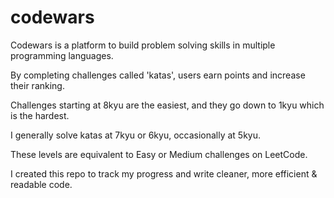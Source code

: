 # codewars

Codewars is a platform to build problem solving skills in multiple programming languages.

By completing challenges called 'katas', users earn points and increase their ranking.

Challenges starting at 8kyu are the easiest, and they go down to 1kyu which is the hardest.

I generally solve katas at 7kyu or 6kyu, occasionally at 5kyu.

These levels are equivalent to Easy or Medium challenges on LeetCode.

I created this repo to track my progress and write cleaner, more efficient & readable code.
